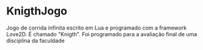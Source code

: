 # KnigthJogo
Jogo de corrida infinita escrito em Lua e programado com a framework Love2D. É chamado "Knigth". Foi programado para a avaliação final de uma disciplina da faculdade
